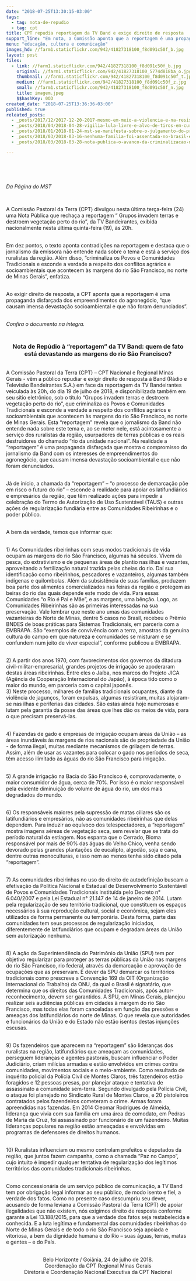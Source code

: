 ```yaml
---
date: "2018-07-25T13:30:15-03:00"
tags:
  - tag: nota-de-repudio
  - tag: cpt
title: CPT repudia reportagem da TV Band e exige direito de resposta
support_line: "Em nota, a Comissão aponta que a reportagem é uma propaganda dos empreendimentos do agronegócio"
menu: "educação, cultura e comunicação"
images_hd: //farm1.staticflickr.com/942/41827318100_f8d091c50f_b.jpg
layout: post
files:
  - link: //farm1.staticflickr.com/942/41827318100_f8d091c50f_b.jpg
    original: //farm1.staticflickr.com/942/41827318100_5774d818ba_o.jpg
    thumbnail: //farm1.staticflickr.com/942/41827318100_f8d091c50f_t.jpg
    medium: //farm1.staticflickr.com/942/41827318100_f8d091c50f_z.jpg
    small: //farm1.staticflickr.com/942/41827318100_f8d091c50f_n.jpg
    title: imagem.jpeg
    $$hashKey: 0OD
created_date: "2018-07-25T13:36:36-03:00"
published: true
releated_posts:
  - _posts/2017/12/2017-12-20-2017-mesmo-em-meio-a-violencia-e-na-resistencia-dos-povos-que-mantemos-a-esperanca-na-terra-sem-males.md
  - _posts/2018/04/2018-04-28-vigilia-lula-livre-e-alvo-de-tiros-em-curitiba.md
  - _posts/2018/01/2018-01-24-mst-se-manifesta-sobre-o-julgamento-do-presidente-lula-no-trf-4.md
  - _posts/2018/03/2018-03-16-nenhuma-familia-foi-assentada-no-brasil-em-2017-afirma-cpt.md
  - _posts/2018/03/2018-03-28-nota-publica-o-avanco-da-criminalizacao-nao-vai-parar-nossa-missao.md

---
```

<p>&nbsp;</p>

<p>&nbsp;</p>

<p><em>Da P&aacute;gina do MST</em></p>

<p>&nbsp;</p>

<p>A Comiss&atilde;o Pastoral da Terra (CPT) divulgou nesta &uacute;ltima ter&ccedil;a-feira (24) uma Nota P&uacute;blica que recha&ccedil;a a reportagem &ldquo; Grupos invadem terras e destroem vegeta&ccedil;&atilde;o perto do rio&rdquo;, da TV Bandeirantes, exibida nacionalmente nesta &uacute;ltima quinta-feira (19), &agrave;s 20h.&nbsp;</p>

<p><br />
Em dez pontos, o texto aponta contradi&ccedil;&otilde;es na reportagem e destaca que o jornalismo da emissora n&atilde;o entende nada sobre o tema e est&aacute; a servi&ccedil;o dos ruralistas da regi&atilde;o. Al&eacute;m disso, &ldquo;criminaliza os Povos e Comunidades Tradicionais e esconde a verdade a respeito dos conflitos agr&aacute;rios e socioambientais que acontecem &agrave;s margens do rio S&atilde;o Francisco, no norte de Minas Gerais&rdquo;, enfatiza.&nbsp;</p>

<p><br />
Ao exigir direito de resposta, a CPT aponta que a reportagem &eacute; uma propaganda disfar&ccedil;ada dos empreendimentos do agroneg&oacute;cio, &ldquo;que causam imensa devasta&ccedil;&atilde;o socioambiental e que n&atilde;o foram denunciados&rdquo;.</p>

<p><br />
<em>Confira o documento na &iacute;ntegra.</em></p>

<h3 style="text-align: center;"><br />
<strong>Nota de Rep&uacute;dio &agrave; &ldquo;reportagem&rdquo; da TV Band: quem de fato est&aacute; devastando as margens do rio S&atilde;o Francisco?</strong></h3>

<p><br />
A Comiss&atilde;o Pastoral da Terra (CPT) &ndash; CPT Nacional e Regional Minas Gerais - v&ecirc;m a p&uacute;blico repudiar e exigir direito de resposta &agrave; Band (R&aacute;dio e Televis&atilde;o Bandeirantes S.A.) em face da reportagem da TV Bandeirantes veiculada &agrave;s 20h, do dia 19 de julho de 2018, e disponibilizada tamb&eacute;m em seu s&iacute;tio eletr&ocirc;nico, sob o t&iacute;tulo &ldquo;Grupos invadem terras e destroem vegeta&ccedil;&atilde;o perto do rio&rdquo;, que criminaliza os Povos e Comunidades Tradicionais e esconde a verdade a respeito dos conflitos agr&aacute;rios e socioambientais que acontecem &agrave;s margens do rio S&atilde;o Francisco, no norte de Minas Gerais. Esta &ldquo;reportagem&rdquo; revela que o jornalismo da Band n&atilde;o entende nada sobre este tema e, ao se meter nele, est&aacute; acintosamente a servi&ccedil;o dos ruralistas da regi&atilde;o, usurpadores de terras p&uacute;blicas e os reais destruidores do chamado &ldquo;rio da unidade nacional&rdquo;. Na realidade a &ldquo;reportagem&rdquo; &eacute; uma propaganda disfar&ccedil;ada que mostra o compromisso do jornalismo da Band com os interesses de empreendimentos do agroneg&oacute;cio, que causam imensa devasta&ccedil;&atilde;o socioambiental e que n&atilde;o foram denunciados.</p>

<p><br />
J&aacute; de in&iacute;cio, a chamada da &ldquo;reportagem&rdquo; &ndash; &ldquo;o processo de demarca&ccedil;&atilde;o p&otilde;e em risco o futuro do rio&rdquo; &ndash; esconde a realidade para apoiar os latifundi&aacute;rios e empres&aacute;rios da regi&atilde;o, que t&ecirc;m realizado a&ccedil;&otilde;es para impedir a celebra&ccedil;&atilde;o do Termo de Autoriza&ccedil;&atilde;o de Uso Sustent&aacute;vel (TAUS) e outras a&ccedil;&otilde;es de regulariza&ccedil;&atilde;o fundi&aacute;ria entre as Comunidades Ribeirinhas e o poder p&uacute;blico.</p>

<p><br />
A bem da verdade, temos que informar que:</p>

<p><br />
1) As Comunidades ribeirinhas com seus modos tradicionais de vida ocupam as margens do rio S&atilde;o Francisco, algumas h&aacute; s&eacute;culos. Vivem da pesca, do extrativismo e de pequenas &aacute;reas de plantio nas ilhas e vazantes, aproveitando a fertiliza&ccedil;&atilde;o natural trazida pelas cheias do rio. Da&iacute; sua identifica&ccedil;&atilde;o como ribeirinhos, pescadores e vazanteiros, algumas tamb&eacute;m ind&iacute;genas e quilombolas. Al&eacute;m da subsist&ecirc;ncia de suas fam&iacute;lias, produzem boa parte dos alimentos comercializados nas feiras da regi&atilde;o e protegem as beiras do rio das quais depende este modo de vida. Para essas Comunidades &ldquo;o Rio &eacute; Pai e M&atilde;e&rdquo;, e as margens, uma b&ecirc;n&ccedil;&atilde;o. Logo, as Comunidades Ribeirinhas s&atilde;o as primeiras interessadas na sua preserva&ccedil;&atilde;o. Vale lembrar que neste ano umas das comunidades vazanteiras do Norte de Minas, dentre 5 casos no Brasil, recebeu o Pr&ecirc;mio BNDES de boas pr&aacute;ticas para Sistemas Tradicionais, em parceria com a EMBRAPA. S&atilde;o &ldquo;exemplos de conviv&ecirc;ncia com a terra, amostras da genu&iacute;na cultura do campo em que natureza e comunidades se misturam e se confundem num jeito de viver especial&rdquo;, conforme publicou a EMBRAPA.</p>

<p><br />
2) A partir dos anos 1970, com favorecimentos dos governos da ditadura civil-militar-empresarial, grandes projetos de irriga&ccedil;&atilde;o se apoderaram destas &aacute;reas ribeirinhas. Entre eles o Ja&iacute;ba, nos marcos do Projeto JICA (Ag&ecirc;ncia de Coopera&ccedil;&atilde;o Internacional do Jap&atilde;o), &agrave; &eacute;poca tido como o maior do mundo, em parceria com o capital japon&ecirc;s.<br />
3) Neste processo, milhares de fam&iacute;lias tradicionais ocupantes, diante da viol&ecirc;ncia de jagun&ccedil;os, foram expulsas, algumas resistiram, muitas alojaram-se nas ilhas e periferias das cidades. S&atilde;o estas ainda hoje numerosas e lutam pela garantia da posse das &aacute;reas que lhes d&atilde;o os meios de vida, para o que precisam preserv&aacute;-las.</p>

<p><br />
4) Fazendas de gado e empresas de irriga&ccedil;&atilde;o ocupam &aacute;reas da Uni&atilde;o &ndash; as &aacute;reas inund&aacute;veis &agrave;s margens de rios nacionais s&atilde;o de propriedade da Uni&atilde;o - de forma ilegal, muitas mediante mecanismos de grilagem de terras. Assim, al&eacute;m de usar as vazantes para colocar o gado nos per&iacute;odos de seca, t&ecirc;m acesso ilimitado &agrave;s &aacute;guas do rio S&atilde;o Francisco para irriga&ccedil;&atilde;o.</p>

<p><br />
5) A grande irriga&ccedil;&atilde;o na Bacia do S&atilde;o Francisco &eacute;, comprovadamente, o maior consumidor de &aacute;gua, cerca de 70%. Por isso &eacute; o maior respons&aacute;vel pela evidente diminui&ccedil;&atilde;o do volume de &aacute;gua do rio, um dos mais degradados do mundo.</p>

<p><br />
6) Os respons&aacute;veis maiores pela supress&atilde;o de matas ciliares s&atilde;o os latifundi&aacute;rios e empres&aacute;rios, n&atilde;o as comunidades ribeirinhas que delas dependem. Para induzir ao equ&iacute;voco dos telespectadores, a &ldquo;reportagem&rdquo; mostra imagens a&eacute;reas de vegeta&ccedil;&atilde;o seca, sem revelar que se trata do per&iacute;odo natural da estiagem. Nos espanta que o Cerrado, Bioma respons&aacute;vel por mais de 90% das &aacute;guas do Velho Chico, venha sendo devorado pelas grandes planta&ccedil;&otilde;es de eucalipto, algod&atilde;o, soja e cana, dentre outras monoculturas, e isso nem ao menos tenha sido citado pela &ldquo;reportagem&rdquo;.</p>

<p><br />
7) As comunidades ribeirinhas no uso do direito de autodefini&ccedil;&atilde;o buscam a efetiva&ccedil;&atilde;o da Pol&iacute;tica Nacional e Estadual de Desenvolvimento Sustent&aacute;vel de Povos e Comunidades Tradicionais institu&iacute;da pelo Decreto n&deg; 6.040/2007 e pela Lei Estadual n&deg; 21.147 de 14 de janeiro de 2014. Lutam pela regulariza&ccedil;&atilde;o de seu territ&oacute;rio tradicional, que constituem os espa&ccedil;os necess&aacute;rios &agrave; sua reprodu&ccedil;&atilde;o cultural, social e econ&ocirc;mica, sejam eles utilizados de forma permanente ou tempor&aacute;ria. Desta forma, parte das comunidades tem seus processos de regulariza&ccedil;&atilde;o iniciados, diferentemente de latifundi&aacute;rios que ocupam e degradam &aacute;reas da Uni&atilde;o sem autoriza&ccedil;&atilde;o nenhuma.</p>

<p><br />
8) A a&ccedil;&atilde;o da Superintend&ecirc;ncia do Patrim&ocirc;nio da Uni&atilde;o (SPU) tem por objetivo regularizar para proteger as terras p&uacute;blicas da Uni&atilde;o nas margens do rio S&atilde;o Francisco, rio federal, atrav&eacute;s da demarca&ccedil;&atilde;o e aprova&ccedil;&atilde;o de ocupa&ccedil;&otilde;es que as preservam. &Eacute; dever da SPU demarcar os territ&oacute;rios tradicionais como prescreve a Conven&ccedil;&atilde;o 169 da OIT (Organiza&ccedil;&atilde;o Internacional do Trabalho) da ONU, da qual o Brasil &eacute; signat&aacute;rio, que determina que os direitos das Comunidades Tradicionais, ap&oacute;s autor-reconhecimento, devem ser garantidos. A SPU, em Minas Gerais, planejou realizar seis audi&ecirc;ncias p&uacute;blicas em cidades &agrave; margem do rio S&atilde;o Francisco, mas todas elas foram canceladas em fun&ccedil;&atilde;o das press&otilde;es e amea&ccedil;as dos latifundi&aacute;rios do norte de Minas. O que revela que autoridades e funcion&aacute;rios da Uni&atilde;o e do Estado n&atilde;o est&atilde;o isentos destas injun&ccedil;&otilde;es escusas.</p>

<p><br />
9) Os fazendeiros que aparecem na &ldquo;reportagem&rdquo; s&atilde;o lideran&ccedil;as dos ruralistas na regi&atilde;o, latifundi&aacute;rios que amea&ccedil;am as comunidades, perseguem lideran&ccedil;as e agentes pastorais, buscam influenciar o Poder Judici&aacute;rio, criam mil&iacute;cias armadas e est&atilde;o envolvidos em crimes contra comunidades, movimentos sociais e o meio-ambiente. Como resultado de inqu&eacute;rito policial da Pol&iacute;cia Civil de Montes Claros, tr&ecirc;s fazendeiros est&atilde;o foragidos e 12 pessoas presas, por planejar ataque e tentativa de assassinato a comunidade sem-terra. Segundo divulgado pela Pol&iacute;cia Civil, o ataque foi planejado no Sindicato Rural de Montes Claros, e 20 pistoleiros contratados pelos fazendeiros cometeram o crime. Armas foram apreendidas nas fazendas. Em 2014 Cleomar Rodrigues de Almeida, lideran&ccedil;a que vivia com sua fam&iacute;lia em uma &aacute;rea de comodato, em Pedras de Maria da Cruz, foi assassinado por funcion&aacute;rio de um fazendeiro. Muitas lideran&ccedil;as populares na regi&atilde;o est&atilde;o amea&ccedil;adas e envolvidas em programas de defensores de direitos humanos.</p>

<p><br />
10) Ruralistas influenciam ou mesmo controlam prefeitos e deputados da regi&atilde;o, que juntos fazem campanha, como a chamada &ldquo;Paz no Campo&rdquo;, cujo intuito &eacute; impedir qualquer tentativa de regulariza&ccedil;&atilde;o dos leg&iacute;timos territ&oacute;rios das comunidades tradicionais ribeirinhas.</p>

<p><br />
Como concession&aacute;ria de um servi&ccedil;o p&uacute;blico de comunica&ccedil;&atilde;o, a TV Band tem por obriga&ccedil;&atilde;o legal informar ao seu p&uacute;blico, de modo isento e fiel, a verdade dos fatos. Como no presente caso descumpriu seu dever, acusando de forma leviana a Comiss&atilde;o Pastoral da Terra (CPT) de apoiar ilegalidades que n&atilde;o existem, n&oacute;s exigimos direito de resposta conforme garante a Lei 13.188/2015, para que a verdade dos fatos seja restabelecida e conhecida. E a luta leg&iacute;tima e fundamental das comunidades ribeirinhas do Norte de Minas Gerais e de todo o rio S&atilde;o Francisco seja apoiada e vitoriosa, a bem da dignidade humana e do Rio &ndash; suas &aacute;guas, terras, matas e gentes &ndash; e do Pa&iacute;s.</p>

<p style="text-align: center;"><br />
Belo Horizonte / Goi&acirc;nia, 24 de julho de 2018.<br />
Coordena&ccedil;&atilde;o da CPT Regional Minas Gerais<br />
Diretoria e Coordena&ccedil;&atilde;o Nacional Executiva da CPT Nacional</p>

<p>&nbsp;</p>
